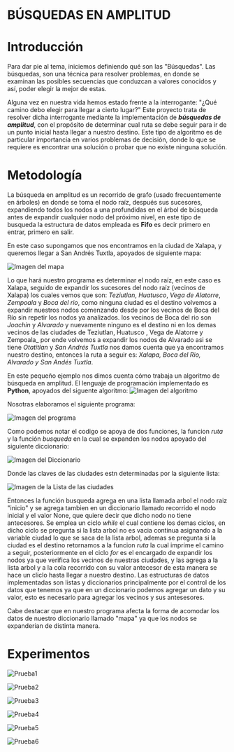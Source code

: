 # BÚSQUEDAS EN AMPLITUD

# Introducción
Para dar pie al tema, iniciemos definiendo qué son las "Búsquedas". 
Las búsquedas, son una técnica para resolver problemas, en donde se examinan las posibles secuencias que conduzcan a valores conocidos y así, poder elegir la mejor de estas.

Alguna vez en nuestra vida hemos estado frente a la interrogante: "¿Qué camino debo elegir para llegar a cierto lugar?"
Este proyecto trata de resolver dicha interrogante mediante la implementación de **_búsquedas de amplitud_**, con el propósito de determinar cual ruta se debe seguir para ir de un punto inicial hasta llegar a nuestro destino.  Este tipo de algoritmo es de particular importancia en varios problemas de decisión, donde lo que se requiere es encontrar una solución o probar que no existe ninguna solución.



# Metodología
La búsqueda en amplitud es un recorrido de grafo (usado frecuentemente en árboles) en donde se toma el nodo raíz, después sus sucesores, expandiendo todos los nodos a una profundidas en el árbol de búsqueda antes de expandir cualquier nodo del próximo nivel, en este tipo de busqueda la estructura de datos empleada es **Fifo** es decir primero en entrar, primero en salir. 

En este caso supongamos que nos encontramos en la ciudad de Xalapa, y queremos llegar a San Andrés Tuxtla, apoyados de siguiente mapa: 

![Imagen del mapa](Mapa.png)

Lo que hará nuestro programa es determinar el nodo raíz, en este caso es Xalapa, seguido de expandir los sucesores del nodo raíz (vecinos de Xalapa) los cuales vemos que son: _Teziutlan_, _Huatusco_, _Vega de Alatorre_, _Zempoala_ y _Boca del rio_, como ninguna ciudad es el destino volvemos a expandir nuestros nodos comenzando desde por los vecinos de Boca del Río sin repetir los nodos ya analizados. los vecinos de Boca del rio son _Joachin_ y  _Alvarado_ y nuevamente ninguno es el destino ni en los demas vecinos de las ciudades de Teziutlan, Huatusco ,  Vega de Alatorre y Zempoala_  por ende volvemos a expandir los nodos  de Alvarado asi se tiene _Otatitlan_ y _San Andrés Tuxtla_ nos damos cuenta que ya encontramos nuestro destino, entonces la ruta a seguir es: _Xalapa, Boca del Rio, Alvarado y San Andés Tuxtla_. 

En este pequeño ejemplo nos dimos cuenta cómo trabaja un algoritmo de búsqueda en amplitud.
El lenguaje de programación implementado es **Python**, apoyados del siguente algoritmo:
![Imagen del algoritmo](algoritmo.png)

Nosotras elaboramos el siguiente programa:

![Imagen del programa](programa.png)

Como podemos notar el codigo se apoya de dos funciones, la funcion _ruta_ y la función _busqueda_ en la cual se expanden los nodos apoyado del siguiente diccionario:

![Imagen del Diccionario](diccionario.png)

Donde las claves de las ciudades estn determinadas por la siguiente lista:

![Imagen de la Lista de las ciudades](lista.png)

Entonces la función busqueda agrega en una lista llamada arbol el nodo raiz "inicio" y se agrega tambien en un diccionario llamado recorrido el nodo inicial y el valor None, que quiere decir que dicho nodo no tiene antecesores. Se emplea un ciclo _while_ el cual contiene los demas ciclos, en dicho ciclo se pregunta si la lista arbol no es vacia continua asignando a la variable ciudad lo que se saca de la lista arbol, ademas se pregunta si la ciudad es el destino retornamos a la funcion _ruta_ la cual imprime el camino a seguir, posteriormente en el ciclo _for_ es el encargado de expandir los nodos ya que verifica los vecinos de nuestras ciudades, y las agrega a la lista arbol y a la cola recorrido con su valor antecesor de esta manera se hace un cliclo hasta llegar a nuestro destino.
Las estructuras de datos implementadas son listas y diccionarios principalmente por el control de los datos que tenemos ya que en un diccionario podemos agregar un dato y su valor, esto es necesario para agregar los vecinos y sus antesesores. 

Cabe destacar que en nuestro programa afecta la forma de acomodar los datos de nuestro diccionario llamado "mapa" ya que los nodos se expanderian de distinta manera. 



# Experimentos

![Prueba1](Pruebas/A-H.png)


![Prueba2](Pruebas/F-P.png)



![Prueba3](Pruebas/H-A.png)




![Prueba4](Pruebas/J-M.png)



![Prueba5](Pruebas/X-B.png)




![Prueba6](Pruebas/X-V.png)





